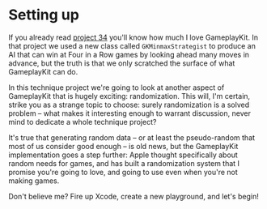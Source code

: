 # Setting up

If you already read [project 34](/read/34/overview) you'll know how much I love GameplayKit. In that project we used a new class called `GKMinmaxStrategist` to produce an AI that can win at Four in a Row games by looking ahead many moves in advance, but the truth is that we only scratched the surface of what GameplayKit can do.

In this technique project we're going to look at another aspect of GameplayKit that is hugely exciting: randomization. This will, I'm certain, strike you as a strange topic to choose: surely randomization is a solved problem – what makes it interesting enough to warrant discussion, never mind to dedicate a whole technique project?

It's true that generating random data – or at least the pseudo-random that most of us consider good enough – is old news, but the GameplayKit implementation goes a step further: Apple thought specifically about random needs for games, and has built a randomization system that I promise you're going to love, and going to use even when you're not making games.

Don't believe me? Fire up Xcode, create a new playground, and let's begin!
